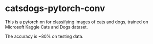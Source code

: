 # catsdogs-pytorch-conv

This is a pytorch nn for classifying images of cats and dogs, trained on Microsoft Kaggle Cats and Dogs dataset.

The accuracy is ~80% on testing data.
